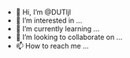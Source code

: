 - 👋 Hi, I’m @DUTljl
- 👀 I’m interested in ...
- 🌱 I’m currently learning ...
- 💞️ I’m looking to collaborate on ...
- 📫 How to reach me ...

<!---
DUTljl/DUTljl is a ✨ special ✨ repository because its `README.md` (this file) appears on your GitHub profile.
You can click the Preview link to take a look at your changes.
--->
